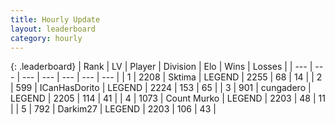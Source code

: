 ```yaml
---
title: Hourly Update
layout: leaderboard
category: hourly
---
```


{: .leaderboard}
| Rank | LV | Player | Division | Elo | Wins | Losses |
| --- | --- | --- | --- | --- | --- | --- |
| <span data-change="0">1</span> | 2208 | <span title="ID: 353063">Sktima</span> | LEGEND | <span data-change="0">2255</span> | <span data-change="0">68</span> | <span data-change="0">14</span> |
| <span data-change="0">2</span> | 599 | <span title="ID: 415713">ICanHasDorito</span> | LEGEND | <span data-change="0">2224</span> | <span data-change="0">153</span> | <span data-change="0">65</span> |
| <span data-change="0">3</span> | 901 | <span title="ID: 54134">cungadero</span> | LEGEND | <span data-change="0">2205</span> | <span data-change="0">114</span> | <span data-change="0">41</span> |
| <span data-change="0">4</span> | 1073 | <span title="ID: 498323">Count Murko</span> | LEGEND | <span data-change="0">2203</span> | <span data-change="0">48</span> | <span data-change="0">11</span> |
| <span data-change="0">5</span> | 792 | <span title="ID: 694036">Darkim27</span> | LEGEND | <span data-change="0">2203</span> | <span data-change="0">106</span> | <span data-change="0">43</span> |